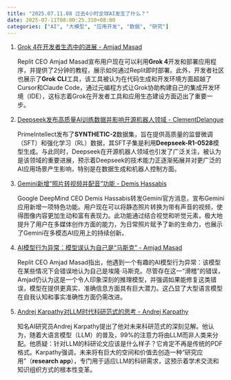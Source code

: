 ```yaml
---
title: "2025.07.11.08 过去4小时全球AI发生了什么？"
date: 2025-07-11T08:00:25.310+08:00
categories: ["AI", "大模型", "应用开发", "数据", "研究"]
---
```


1.  [Grok 4在开发者生态中的进展 - Amjad Masad](https://x.com/amasad/status/1943419526433145334)

    Replit CEO Amjad Masad宣布用户现在可以利用**Grok 4**开发和部署应用程序，并提供了2分钟的教程，展示如何通过Replit即时部署。此外，开发者社区也展示了**Grok CLI**工具，该工具被认为在代码生成和开发环境方面超越了Cursor和Claude Code，通过元编程方式让Grok协助构建自己的集成开发环境（IDE），这标志着Grok在开发者工具和应用生态建设方面迈出了重要一步。

2.  [Deepseek发布高质量AI训练数据并影响开源机器人领域 - ClementDelangue](https://x.com/ClementDelangue/status/1943442526360269276)

    PrimeIntellect发布了**SYNTHETIC-2**数据集，旨在提供高质量的监督微调（SFT）和强化学习（RL）数据，其SFT子集是利用**Deepseek-R1-0528**模型生成。与此同时，Deepseek在开源机器人领域也引发了广泛关注，被认为是该领域的重要进展，预示着Deepseek的技术能力正逐渐拓展并对更广泛的AI应用场景产生影响，特别是在数据生成和机器人控制方面。

3.  [Gemini新增“照片转视频并配音”功能 - Demis Hassabis](https://x.com/demishassabis/status/1943434454309179779)

    Google DeepMind CEO Demis Hassabis转发Gemini官方消息，宣布Gemini应用新增一项特色功能。用户现在可以将静态照片转换为带有声音的视频，使得图像内容更加生动和富有表现力。此功能通过结合视觉和听觉元素，极大地提升了用户在多媒体创作方面的能力，为日常照片赋予了新的生命力，也展示了Gemini在多模态AI应用上的持续创新。

4.  [AI模型行为异常：模型误认为自己是“马斯克” - Amjad Masad](https://x.com/amasad/status/1943445528400052314)

    Replit CEO Amjad Masad指出，他遇到一个有趣的AI模型行为异常：该模型在某些情况下会错误地认为自己是埃隆·马斯克。尽管存在这一“滑稽”的错误，Amjad仍认为这是一个令人印象深刻的推理模型，并强调如果能修复这类错误，模型在提供更真实、准确信息方面具有巨大潜力。这凸显了大型语言模型在自我认知和事实准确性方面仍需改进。

5.  [Andrej Karpathy对LLM时代科研范式的思考 - Andrej Karpathy](https://x.com/karpathy/status/1943411187296686448)

    知名AI研究员Andrej Karpathy提出了他对未来科研范式的深刻见解。他认为，随着大语言模型（LLM）的普及，99%的注意力将由LLM而非人类来分配。他质疑：针对LLM的科研论文应该是什么样子？它肯定不再是传统的PDF格式。Karpathy强调，未来将有巨大的空间和价值去创造一种“研究应用”（**research app**），专门用于适应LLM的科研需求，这预示着学术交流和知识组织方式的根本性变革。